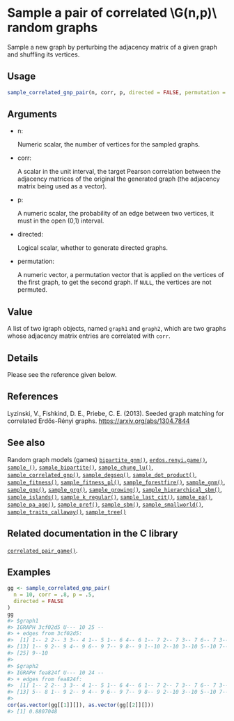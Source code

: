 # Sample a pair of correlated \\G(n,p)\\ random graphs

Sample a new graph by perturbing the adjacency matrix of a given graph
and shuffling its vertices.

## Usage

``` r
sample_correlated_gnp_pair(n, corr, p, directed = FALSE, permutation = NULL)
```

## Arguments

- n:

  Numeric scalar, the number of vertices for the sampled graphs.

- corr:

  A scalar in the unit interval, the target Pearson correlation between
  the adjacency matrices of the original the generated graph (the
  adjacency matrix being used as a vector).

- p:

  A numeric scalar, the probability of an edge between two vertices, it
  must in the open (0,1) interval.

- directed:

  Logical scalar, whether to generate directed graphs.

- permutation:

  A numeric vector, a permutation vector that is applied on the vertices
  of the first graph, to get the second graph. If `NULL`, the vertices
  are not permuted.

## Value

A list of two igraph objects, named `graph1` and `graph2`, which are two
graphs whose adjacency matrix entries are correlated with `corr`.

## Details

Please see the reference given below.

## References

Lyzinski, V., Fishkind, D. E., Priebe, C. E. (2013). Seeded graph
matching for correlated Erdős-Rényi graphs.
<https://arxiv.org/abs/1304.7844>

## See also

Random graph models (games)
[`bipartite_gnm()`](https://r.igraph.org/reference/sample_bipartite_gnm.md),
[`erdos.renyi.game()`](https://r.igraph.org/reference/erdos.renyi.game.md),
[`sample_()`](https://r.igraph.org/reference/sample_.md),
[`sample_bipartite()`](https://r.igraph.org/reference/sample_bipartite.md),
[`sample_chung_lu()`](https://r.igraph.org/reference/sample_chung_lu.md),
[`sample_correlated_gnp()`](https://r.igraph.org/reference/sample_correlated_gnp.md),
[`sample_degseq()`](https://r.igraph.org/reference/sample_degseq.md),
[`sample_dot_product()`](https://r.igraph.org/reference/sample_dot_product.md),
[`sample_fitness()`](https://r.igraph.org/reference/sample_fitness.md),
[`sample_fitness_pl()`](https://r.igraph.org/reference/sample_fitness_pl.md),
[`sample_forestfire()`](https://r.igraph.org/reference/sample_forestfire.md),
[`sample_gnm()`](https://r.igraph.org/reference/sample_gnm.md),
[`sample_gnp()`](https://r.igraph.org/reference/sample_gnp.md),
[`sample_grg()`](https://r.igraph.org/reference/sample_grg.md),
[`sample_growing()`](https://r.igraph.org/reference/sample_growing.md),
[`sample_hierarchical_sbm()`](https://r.igraph.org/reference/sample_hierarchical_sbm.md),
[`sample_islands()`](https://r.igraph.org/reference/sample_islands.md),
[`sample_k_regular()`](https://r.igraph.org/reference/sample_k_regular.md),
[`sample_last_cit()`](https://r.igraph.org/reference/sample_last_cit.md),
[`sample_pa()`](https://r.igraph.org/reference/sample_pa.md),
[`sample_pa_age()`](https://r.igraph.org/reference/sample_pa_age.md),
[`sample_pref()`](https://r.igraph.org/reference/sample_pref.md),
[`sample_sbm()`](https://r.igraph.org/reference/sample_sbm.md),
[`sample_smallworld()`](https://r.igraph.org/reference/sample_smallworld.md),
[`sample_traits_callaway()`](https://r.igraph.org/reference/sample_traits_callaway.md),
[`sample_tree()`](https://r.igraph.org/reference/sample_tree.md)

## Related documentation in the C library

[`correlated_pair_game()`](https://igraph.org/c/html/latest/igraph-Generators.html#igraph_correlated_pair_game).

## Examples

``` r
gg <- sample_correlated_gnp_pair(
  n = 10, corr = .8, p = .5,
  directed = FALSE
)
gg
#> $graph1
#> IGRAPH 3cf02d5 U--- 10 25 -- 
#> + edges from 3cf02d5:
#>  [1] 1-- 2 2-- 3 3-- 4 1-- 5 1-- 6 4-- 6 1-- 7 2-- 7 3-- 7 6-- 7 3-- 8 4-- 8
#> [13] 1-- 9 2-- 9 4-- 9 6-- 9 7-- 9 8-- 9 1--10 2--10 3--10 5--10 7--10 8--10
#> [25] 9--10
#> 
#> $graph2
#> IGRAPH fea824f U--- 10 24 -- 
#> + edges from fea824f:
#>  [1] 1-- 2 2-- 3 3-- 4 1-- 5 1-- 6 4-- 6 1-- 7 2-- 7 3-- 7 6-- 7 3-- 8 4-- 8
#> [13] 5-- 8 1-- 9 2-- 9 4-- 9 6-- 9 7-- 9 8-- 9 2--10 3--10 5--10 7--10 9--10
#> 
cor(as.vector(gg[[1]][]), as.vector(gg[[2]][]))
#> [1] 0.8807048
```
